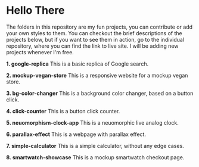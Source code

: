 # Hello There
The folders in this repository are my fun projects, you can contribute or add your own styles to them. 
You can checkout the brief descriptions of the projects below, but if you want to see them in action, go to the individual repository, where you can find the link to live site.
I will be adding new projects whenever I'm free.

<strong>1. google-replica</strong>
This is a basic replica of Google search.

<strong>2. mockup-vegan-store</strong>
This is a responsive website for a mockup vegan store.

<strong>3. bg-color-changer</strong>
This is a background color changer, based on a button click.

<strong>4. click-counter</strong>
This is a button click counter.

<strong>5. neuomorphism-clock-app</strong>
This is a neuomorphic live analog clock.

<strong>6. parallax-effect</strong>
This is a webpage with parallax effect.

<strong>7. simple-calculator</strong>
This is a simple calculator, without any edge cases. 

<strong>8. smartwatch-showcase</strong>
This is a mockup smartwatch checkout page.
